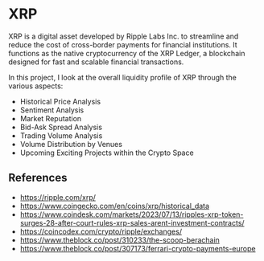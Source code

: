 # XRP 

XRP is a digital asset developed by Ripple Labs Inc. to streamline and reduce the cost of cross-border payments for financial institutions. It functions as the native cryptocurrency of the XRP Ledger, a blockchain designed for fast and scalable financial transactions.

In this project, I look at the overall liquidity profile of XRP through the various aspects:
- Historical Price Analysis
- Sentiment Analysis
- Market Reputation
- Bid-Ask Spread Analysis
- Trading Volume Analysis
- Volume Distribution by Venues
- Upcoming Exciting Projects within the Crypto Space

## References

- https://ripple.com/xrp/
- https://www.coingecko.com/en/coins/xrp/historical_data
- https://www.coindesk.com/markets/2023/07/13/ripples-xrp-token-surges-28-after-court-rules-xrp-sales-arent-investment-contracts/
- https://coincodex.com/crypto/ripple/exchanges/
- https://www.theblock.co/post/310233/the-scoop-berachain
- https://www.theblock.co/post/307173/ferrari-crypto-payments-europe


